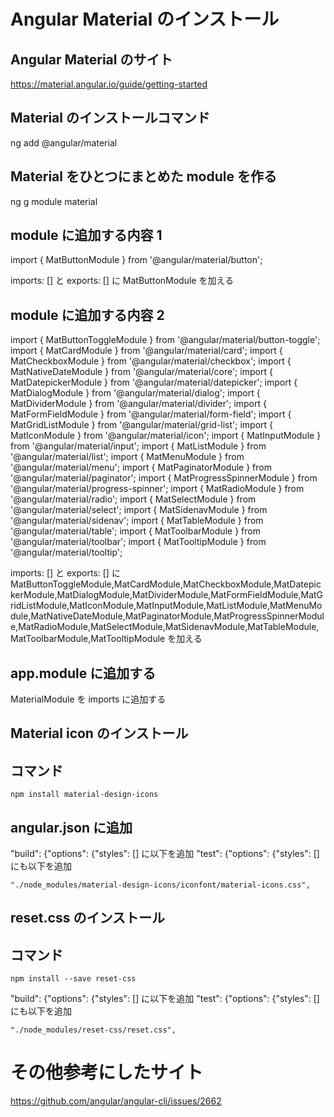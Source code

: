 # Angular Material のインストール

## Angular Material のサイト

https://material.angular.io/guide/getting-started

## Material のインストールコマンド

ng add @angular/material

## Material をひとつにまとめた module を作る

ng g module material

## module に追加する内容 1

import { MatButtonModule } from '@angular/material/button';

imports: [] と
exports: [] に
MatButtonModule を加える

## module に追加する内容 2

import { MatButtonToggleModule } from '@angular/material/button-toggle';
import { MatCardModule } from '@angular/material/card';
import { MatCheckboxModule } from '@angular/material/checkbox';
import { MatNativeDateModule } from '@angular/material/core';
import { MatDatepickerModule } from '@angular/material/datepicker';
import { MatDialogModule } from '@angular/material/dialog';
import { MatDividerModule } from '@angular/material/divider';
import { MatFormFieldModule } from '@angular/material/form-field';
import { MatGridListModule } from '@angular/material/grid-list';
import { MatIconModule } from '@angular/material/icon';
import { MatInputModule } from '@angular/material/input';
import { MatListModule } from '@angular/material/list';
import { MatMenuModule } from '@angular/material/menu';
import { MatPaginatorModule } from '@angular/material/paginator';
import { MatProgressSpinnerModule } from '@angular/material/progress-spinner';
import { MatRadioModule } from '@angular/material/radio';
import { MatSelectModule } from '@angular/material/select';
import { MatSidenavModule } from '@angular/material/sidenav';
import { MatTableModule } from '@angular/material/table';
import { MatToolbarModule } from '@angular/material/toolbar';
import { MatTooltipModule } from '@angular/material/tooltip';

imports: [] と
exports: [] に
MatButtonToggleModule,MatCardModule,MatCheckboxModule,MatDatepickerModule,MatDialogModule,MatDividerModule,MatFormFieldModule,MatGridListModule,MatIconModule,MatInputModule,MatListModule,MatMenuModule,MatNativeDateModule,MatPaginatorModule,MatProgressSpinnerModule,MatRadioModule,MatSelectModule,MatSidenavModule,MatTableModule,MatToolbarModule,MatTooltipModule を加える

## app.module に追加する

MaterialModule を imports に追加する

## Material icon のインストール

## コマンド

```
npm install material-design-icons
```

## angular.json に追加

"build": {"options": {"styles": [] に以下を追加
"test": {"options": {"styles": [] にも以下を追加

```
"./node_modules/material-design-icons/iconfont/material-icons.css",
```

## reset.css のインストール

## コマンド

```
npm install --save reset-css
```

"build": {"options": {"styles": [] に以下を追加
"test": {"options": {"styles": [] にも以下を追加

```
"./node_modules/reset-css/reset.css",
```

# その他参考にしたサイト

https://github.com/angular/angular-cli/issues/2662
